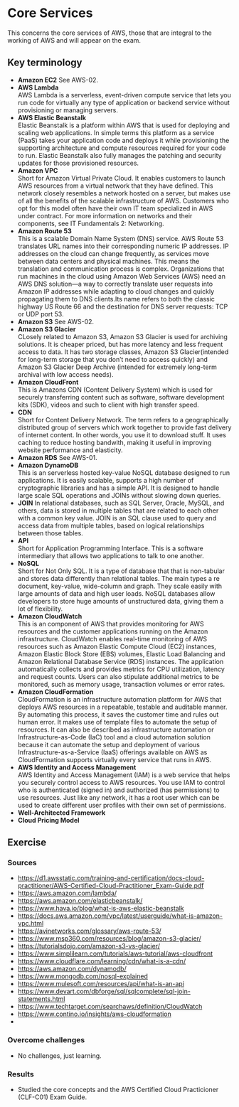 # Core Services
This concerns the core services of AWS, those that are integral to the working of AWS and will appear on the exam.
## Key terminology
- **Amazon EC2**
See AWS-02.
- **AWS Lambda**  
AWS Lambda is a serverless, event-driven compute service that lets you run code for virtually any type of application or backend service without provisioning or managing servers. 
- **AWS Elastic Beanstalk**  
Elastic Beanstalk is a platform within AWS that is used for deploying and scaling web applications. In simple terms this platform as a service (PaaS) takes your application code and deploys it while provisioning the supporting architecture and compute resources required for your code to run. Elastic Beanstalk also fully manages the patching and security updates for those provisioned resources. 
- **Amazon VPC**  
Short for Amazon Virtual Private Cloud. It enables customers to launch AWS resources from a virtual network that they have defined. This network closely resembles a network hosted on a server, but makes use of all the benefits of the scalable infrastructure of AWS. Customers who opt for this model often have their own IT team specialized in AWS under contract. For more information on networks and their components, see IT Fundamentals 2: Networking.
- **Amazon Route 53**  
This is a scalable Domain Name System (DNS) service. AWS Route 53 translates URL names into their corresponding numeric IP addresses. IP addresses on the cloud can change frequently, as services move between data centers and physical machines. This means the translation and communication process is complex. Organizations that run machines in the cloud using Amazon Web Services (AWS) need an AWS DNS solution—a way to correctly translate user requests into Amazon IP addresses while adapting to cloud changes and quickly propagating them to DNS clients.Its name refers to both the classic highway US Route 66 and the destination for DNS server requests: TCP or UDP port 53. 
- **Amazon S3**
See AWS-02.
- **Amazon S3 Glacier**  
CLosely related to Amazon S3, Amazon S3 Glacier is used for archiving solutions. It is cheaper priced, but has more latency and less frequent access to data. It has two storage classes, Amazon S3 Glacier(intended for long-term storage that you don’t need to access quickly) and Amazon S3 Glacier Deep Archive (intended for extremely long-term archival with low access needs).
- **Amazon CloudFront**  
This is Amazons CDN (Content Delivery System) which is used for securely transferring content such as software, software development kits (SDK), videos and such to client with high transfer speed.
- **CDN**  
Short for Content Delivery Network. The term refers to a geographically distributed group of servers which work together to provide fast delivery of internet content. In other words, you use it to download stuff. It uses caching to reduce hosting bandwith, making it useful in improving website performance and elasticity.
- **Amazon RDS**
See AWS-01.
- **Amazon DynamoDB**  
This is an serverless hosted key-value NoSQL database designed to run applications. It is easily scalable, supports a high number of cryptographic libraries and has a simple API. It is designed to handle large scale SQL operations and JOINs without slowing down queries.  
- **JOIN**
In relational databases, such as SQL Server, Oracle, MySQL, and others, data is stored in multiple tables that are related to each other with a common key value. JOIN is an SQL clause used to query and access data from multiple tables, based on logical relationships between those tables.
- **API**  
Short for Application Programming Interface. This is a software intermediary that allows two applications to talk to one another.
- **NoSQL**  
Short for Not Only SQL. It is a type of database that that is non-tabular and stores data differently than relational tables. The main types a re document, key-value, wide-column and graph. They scale easily with large amounts of data and high user loads.  NoSQL databases allow developers to store huge amounts of unstructured data, giving them a lot of flexibility.
- **Amazon CloudWatch**  
This is an component of AWS that provides monitoring for AWS resources and the customer applications running on the Amazon infrastructure. CloudWatch enables real-time monitoring of AWS resources such as Amazon Elastic Compute Cloud (EC2) instances, Amazon Elastic Block Store (EBS) volumes, Elastic Load Balancing and Amazon Relational Database Service (RDS) instances. The application automatically collects and provides metrics for CPU utilization, latency and request counts. Users can also stipulate additional metrics to be monitored, such as memory usage, transaction volumes or error rates.
- **Amazon CloudFormation**  
CloudFormation is an infrastructure automation platform for AWS that deploys AWS resources in a repeatable, testable and auditable manner. By automating this process, it saves the customer time and rules out human error. It makes use of template files to automate the setup of resources. It can also be described as infrastructure automation or Infrastructure-as-Code (IaC) tool and a cloud automation solution because it can automate the setup and deployment of various Infrastructure-as-a-Service (IaaS) offerings available on AWS as CloudFormation supports virtually every service that runs in AWS.
- **AWS Identity and Access Management**  
AWS Identity and Access Management (IAM) is a web service that helps you securely control access to AWS resources. You use IAM to control who is authenticated (signed in) and authorized (has permissions) to use resources. Just like any network, it has a root user which can be used to create different user profiles with their own set of permissions.  
- **Well-Architected Framework**
- **Cloud Pricing Model**

## Exercise
### Sources
- https://d1.awsstatic.com/training-and-certification/docs-cloud-practitioner/AWS-Certified-Cloud-Practitioner_Exam-Guide.pdf  
- https://aws.amazon.com/lambda/  
- https://aws.amazon.com/elasticbeanstalk/  
- https://www.hava.io/blog/what-is-aws-elastic-beanstalk  
- https://docs.aws.amazon.com/vpc/latest/userguide/what-is-amazon-vpc.html  
- https://avinetworks.com/glossary/aws-route-53/  
- https://www.msp360.com/resources/blog/amazon-s3-glacier/  
- https://tutorialsdojo.com/amazon-s3-vs-glacier/  
- https://www.simplilearn.com/tutorials/aws-tutorial/aws-cloudfront  
- https://www.cloudflare.com/learning/cdn/what-is-a-cdn/  
- https://aws.amazon.com/dynamodb/  
- https://www.mongodb.com/nosql-explained
- https://www.mulesoft.com/resources/api/what-is-an-api  
- https://www.devart.com/dbforge/sql/sqlcomplete/sql-join-statements.html  
- https://www.techtarget.com/searchaws/definition/CloudWatch  
- https://www.contino.io/insights/aws-cloudformation  
- 
### Overcome challenges
- No challenges, just learning.

### Results
- Studied the core concepts and the AWS Certified Cloud Practicioner (CLF-C01) Exam Guide.